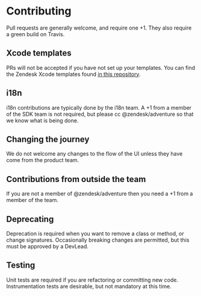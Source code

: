 # Contributing

Pull requests are generally welcome, and require one +1. They also require a green build on Travis.

## Xcode templates

PRs will not be accepted if you have not set up your templates. You can find the Zendesk Xcode templates found [in this repository](https://github.com/zendesk/mobile_xcode_templates#usage).

## i18n

i18n contributions are typically done by the i18n team. A +1 from a member of the SDK team is not
required, but please cc @zendesk/adventure so that we know what is being done.

## Changing the journey

We do not welcome any changes to the flow of the UI unless they have come from the product team.

## Contributions from outside the team

If you are not a member of @zendesk/adventure then you need a +1 from a member of the team.

## Deprecating

Deprecation is required when you want to remove a class or method, or change signatures. Occasionally
breaking changes are permitted, but this must be approved by a DevLead.

## Testing

Unit tests are required if you are refactoring or committing new code. Instrumentation tests are
desirable, but not mandatory at this time.
